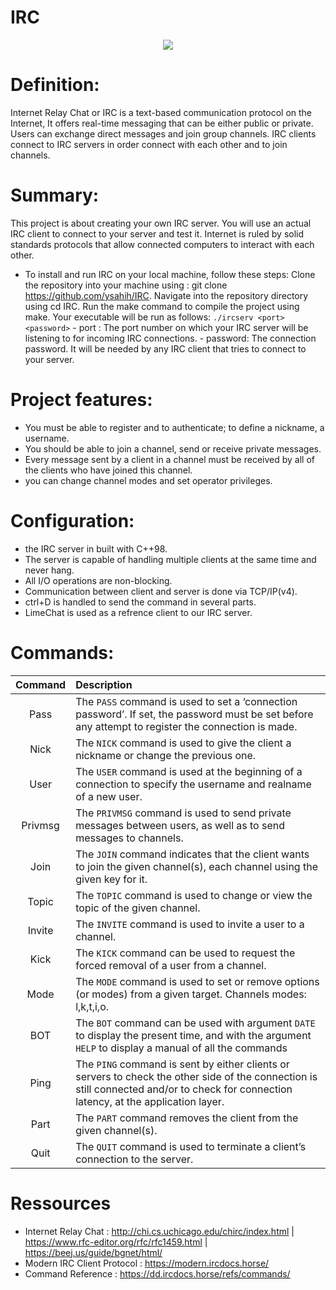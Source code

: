 # IRC

<p align="center">  <img src="Assets/IrcExample.png" </p>

# Definition:
Internet Relay Chat or IRC is a text-based communication protocol on the Internet, It offers real-time messaging that can be either public or private. Users can exchange direct messages and join group channels.
IRC clients connect to IRC servers in order connect with each other and to join channels.

# Summary:
This project is about creating your own IRC server. You will use an actual IRC client to connect to your server and test it. Internet is ruled by solid standards protocols that allow connected computers to interact with each other.

* To install and run IRC on your local machine, follow these steps:
    Clone the repository into your machine using : git clone https://github.com/ysahih/IRC.
    Navigate into the repository directory using cd IRC.
    Run the make command to compile the project using make.
    Your executable will be run as follows: `./ircserv <port> <password>`
        - port : The port number on which your IRC server will be listening to for incoming IRC connections.
        - password: The connection password. It will be needed by any IRC client that tries to connect to your server.

# Project features:
- You must be able to register and to authenticate; to define a nickname, a username.
- You should be able to join a channel, send or receive private messages.
- Every message sent by a client in a channel must be received by all of the clients who have joined this channel.
- you can change channel modes and set operator privileges.


# Configuration:
- the IRC server in built with C++98.
- The server is capable of handling multiple clients at the same time and never hang.
- All I/O operations are non-blocking.
- Communication between client and server is done via TCP/IP(v4).
- ctrl+D is handled to send the command in several parts.
- LimeChat is used as a refrence client to our IRC server.


# Commands:
| Command | Description |
| :-----------: | :----------- |
| Pass | The `PASS` command is used to set a ‘connection password’. If set, the password must be set before any attempt to register the connection is made. |
| Nick | The `NICK` command is used to give the client a nickname or change the previous one. |
| User | The `USER` command is used at the beginning of a connection to specify the username and realname of a new user. |
| Privmsg | The `PRIVMSG` command is used to send private messages between users, as well as to send messages to channels. |
| Join | The `JOIN` command indicates that the client wants to join the given channel(s), each channel using the given key for it. |
| Topic | The `TOPIC` command is used to change or view the topic of the given channel. |
| Invite | The `INVITE` command is used to invite a user to a channel. |
| Kick | The `KICK` command can be used to request the forced removal of a user from a channel. |
| Mode | The `MODE` command is used to set or remove options (or modes) from a given target. Channels modes: l,k,t,i,o.|
| BOT | The `BOT` command can be used with argument `DATE` to display the present time, and with the argument `HELP` to display a manual of all the commands |
| Ping | The `PING` command is sent by either clients or servers to check the other side of the connection is still connected and/or to check for connection latency, at the application layer. |
| Part | The `PART` command removes the client from the given channel(s). |
| Quit | The `QUIT` command is used to terminate a client’s connection to the server.


# Ressources
* Internet Relay Chat : http://chi.cs.uchicago.edu/chirc/index.html | https://www.rfc-editor.org/rfc/rfc1459.html | https://beej.us/guide/bgnet/html/
* Modern IRC Client Protocol : https://modern.ircdocs.horse/
* Command Reference : https://dd.ircdocs.horse/refs/commands/
